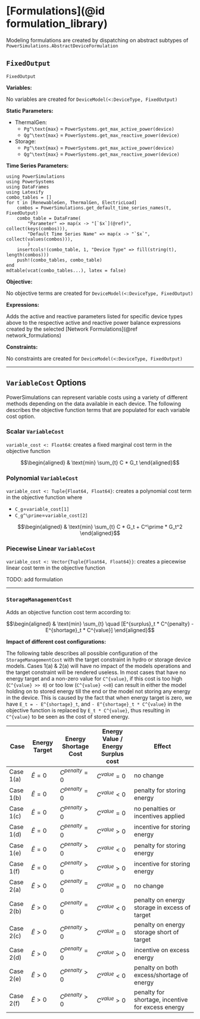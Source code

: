 # [Formulations](@id formulation_library)

Modeling formulations are created by dispatching on abstract subtypes of `PowerSimulations.AbstractDeviceFormulation`

## `FixedOutput`

```@docs
FixedOutput
```

**Variables:**

No variables are created for `DeviceModel(<:DeviceType, FixedOutput)`

**Static Parameters:**

- ThermalGen:
  - ``Pg^\text{max}`` = `PowerSystems.get_max_active_power(device)`
  - ``Qg^\text{max}`` = `PowerSystems.get_max_reactive_power(device)`
- Storage:
  - ``Pg^\text{max}`` = `PowerSystems.get_max_active_power(device)`
  - ``Qg^\text{max}`` = `PowerSystems.get_max_reactive_power(device)`

**Time Series Parameters:**

```@eval
using PowerSimulations
using PowerSystems
using DataFrames
using Latexify
combo_tables = []
for t in [RenewableGen, ThermalGen, ElectricLoad]
    combos = PowerSimulations.get_default_time_series_names(t, FixedOutput)
    combo_table = DataFrame(
        "Parameter" => map(x -> "[`$x`](@ref)", collect(keys(combos))),
        "Default Time Series Name" => map(x -> "`$x`", collect(values(combos))),
        )
    insertcols!(combo_table, 1, "Device Type" => fill(string(t), length(combos)))
    push!(combo_tables, combo_table)
end
mdtable(vcat(combo_tables...), latex = false)
```

**Objective:**

No objective terms are created for `DeviceModel(<:DeviceType, FixedOutput)`

**Expressions:**

Adds the active and reactive parameters listed for specific device types above to the respective active and reactive power balance expressions created by the selected [Network Formulations](@ref network_formulations)

**Constraints:**

No constraints are created for `DeviceModel(<:DeviceType, FixedOutput)`

---

## `VariableCost` Options

PowerSimulations can represent variable costs using a variety of different methods depending on the data available in each device. The following describes the objective function terms that are populated for each variable cost option.

### Scalar `VariableCost`

`variable_cost <: Float64`: creates a fixed marginal cost term in the objective function

```math
\begin{aligned}
&  \text{min} \sum_{t} C * G_t
\end{aligned}
```

### Polynomial `VariableCost`

`variable_cost <: Tuple{Float64, Float64}`: creates a polynomial cost term in the objective function where

- ``C_g``=`variable_cost[1]`
- ``C_g^\prime``=`variable_cost[2]`

```math
\begin{aligned}
&  \text{min} \sum_{t} C * G_t + C^\prime * G_t^2
\end{aligned}
```

### Piecewise Linear `VariableCost`

`variable_cost <: Vector{Tuple{Float64, Float64}}`: creates a piecewise linear cost term in the objective function

TODO: add formulation

___

### `StorageManagementCost`

Adds an objective function cost term according to:

```math
\begin{aligned}
&  \text{min} \sum_{t} \quad [E^{surplus}_t * C^{penalty} - E^{shortage}_t * C^{value}]
\end{aligned}
```

**Impact of different cost configurations:**

The following table describes all possible configuration of the `StorageManagementCost` with the target constraint in hydro or storage device models. Cases 1(a) & 2(a) will have no impact of the models operations and the target constraint will be rendered useless. In most cases that have no energy target and a non-zero value for ``C^{value}``, if this cost is too high (``C^{value} >> 0``) or too low (``C^{value} <<0``) can result in either the model holding on to stored energy till the end or the model not storing any energy in the device. This is caused by the fact that when energy target is zero, we have ``E_t = - E^{shortage}_t``, and ``- E^{shortage}_t * C^{value}`` in the objective function is replaced by ``E_t * C^{value}``, thus resulting in ``C^{value}`` to be seen as the cost of stored energy.


| Case | Energy Target | Energy Shortage Cost | Energy Value / Energy Surplus cost | Effect |
| ---------- | ------------- | ----------------- | ---------- | ----------------------- |
| Case 1(a) | $\hat{E}=0$ | $C^{penalty}=0$ | $C^{value}=0$ | no change |
| Case 1(b) | $\hat{E}=0$ | $C^{penalty}=0$ | $C^{value}<0$ | penalty for storing energy |
| Case 1(c) | $\hat{E}=0$ | $C^{penalty}>0$ | $C^{value}=0$ | no penalties or incentives applied |
| Case 1(d) | $\hat{E}=0$ | $C^{penalty}=0$ | $C^{value}>0$ | incentive for storing energy |
| Case 1(e) | $\hat{E}=0$ | $C^{penalty}>0$ | $C^{value}<0$ | penalty for storing energy |
| Case 1(f) | $\hat{E}=0$ | $C^{penalty}>0$ | $C^{value}>0$ | incentive for storing energy |
| Case 2(a) | $\hat{E}>0$ | $C^{penalty}=0$ | $C^{value}=0$ | no change |
| Case 2(b) | $\hat{E}>0$ | $C^{penalty}=0$ | $C^{value}<0$ | penalty on energy storage in excess of target |
| Case 2(c) | $\hat{E}>0$ | $C^{penalty}>0$ | $C^{value}=0$ | penalty on energy storage short of target |
| Case 2(d) | $\hat{E}>0$ | $C^{penalty}=0$ | $C^{value}>0$ | incentive on excess energy |
| Case 2(e) | $\hat{E}>0$ | $C^{penalty}>0$ | $C^{value}<0$ | penalty on both excess/shortage of energy |
| Case 2(f) | $\hat{E}>0$ | $C^{penalty}>0$ | $C^{value}>0$ | penalty for shortage, incentive for excess energy |
